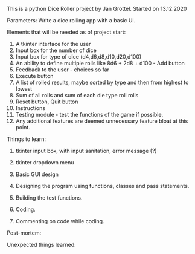 This is a python Dice Roller project by Jan Grottel. Started on 13.12.2020

Parameters:
Write a dice rolling app with a basic UI.

Elements that will be needed as of project start:
1. A tkinter interface for the user
2. Input box for the number of dice
3. Input box for type of dice (d4,d6,d8,d10,d20,d100)
4. An ability to define multiple rolls like 8d6 + 2d8 + d100 - Add button
5. Feedback to the user - choices so far
6. Execute button
7. A list of rolled results, maybe sorted by type and then from highest to lowest
8. Sum of all rolls and sum of each die type roll rolls
9. Reset button, Quit button
10. Instructions
11. Testing module - test the functions of the game if possible.
12. Any additional features are deemed unnecessary feature bloat at this point.

Things to learn:
1. tkinter input box, with input sanitation, error message (?)
2. tkinter dropdown menu

3. Basic GUI design
4. Designing the program using functions, classes and pass statements.
5. Building the test functions.
6. Coding.
7. Commenting on code while coding.

Post-mortem:

Unexpected things learned:
